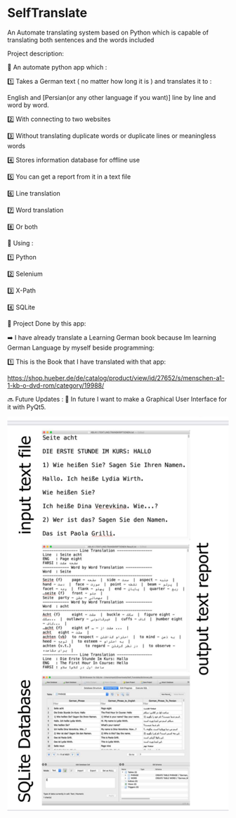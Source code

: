 # SelfTranslate
An Automate translating system based on Python which is capable of translating both sentences and the words included


Project description:

📌 An automate python app which :

1️⃣ Takes a German text ( no matter how long it is ) and translates it to :

English and [Persian(or any other language if you want)] line by line and word by word.

2️⃣ With connecting to two websites

3️⃣ Without translating duplicate words or duplicate lines or meaningless words

4️⃣ Stores information database for offline use

5️⃣ You can get a report from it in a text file

6️⃣ Line translation

7️⃣ Word translation

8️⃣ Or both

📌 Using :

1️⃣ Python

2️⃣ Selenium

3️⃣ X-Path

4️⃣ SQLite

📌 Project Done by this app:

➡️ I have already translate a Learning German book because Im learning German Language by myself beside programming:

1️⃣ This is the Book that I have translated with that app:

https://shop.hueber.de/de/catalog/product/view/id/27652/s/menschen-a1-1-kb-o-dvd-rom/category/19988/

🔜 Future Updates :
📣 In future I want to make a Graphical User Interface for it with PyQt5.

![The way that SelfTranslate application works](https://github.com/codewithnine/SelfTranslate/blob/master/IMG_0980.PNG)


